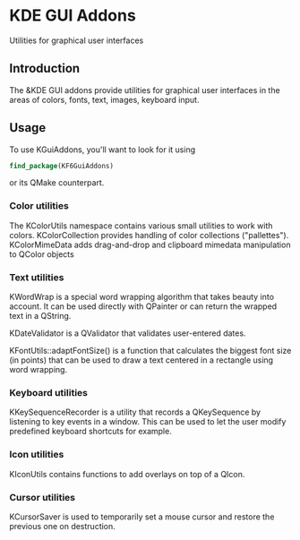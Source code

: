 # KDE GUI Addons

Utilities for graphical user interfaces

## Introduction

The &KDE GUI addons provide utilities for graphical user interfaces in the areas
of colors, fonts, text, images, keyboard input.

## Usage

To use KGuiAddons, you'll want to look for it using

```cmake
find_package(KF6GuiAddons)
```

or its QMake counterpart.

### Color utilities

The KColorUtils namespace contains various small utilities to work with colors. KColorCollection provides
handling of color collections ("pallettes"). KColorMimeData adds drag-and-drop and clipboard mimedata
manipulation to QColor objects

### Text utilities

KWordWrap is a special word wrapping algorithm that takes beauty into account. It can be used
directly with QPainter or can return the wrapped text in a QString.

KDateValidator is a QValidator that validates user-entered dates.

KFontUtils::adaptFontSize() is a function that calculates the biggest font size (in points)
that can be used to draw a text centered in a rectangle using word wrapping.

### Keyboard utilities

KKeySequenceRecorder is a utility that records a QKeySequence by listening to key events in a window.
This can be used to let the user modify predefined keyboard shortcuts for example.

### Icon utilities

KIconUtils contains functions to add overlays on top of a QIcon.

### Cursor utilities

KCursorSaver is used to temporarily set a mouse cursor and restore the previous one on destruction.

